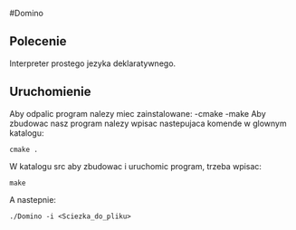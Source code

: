 #Domino

<h2>Polecenie</h2>
Interpreter prostego jezyka deklaratywnego.

<h2>Uruchomienie</h2>
Aby odpalic program nalezy miec zainstalowane:
-cmake
-make
Aby zbudowac nasz program nalezy wpisac nastepujaca komende w glownym katalogu:

    cmake .

W katalogu src aby zbudowac i uruchomic program, trzeba wpisac:

    make

A nastepnie:

    ./Domino -i <Sciezka_do_pliku>

